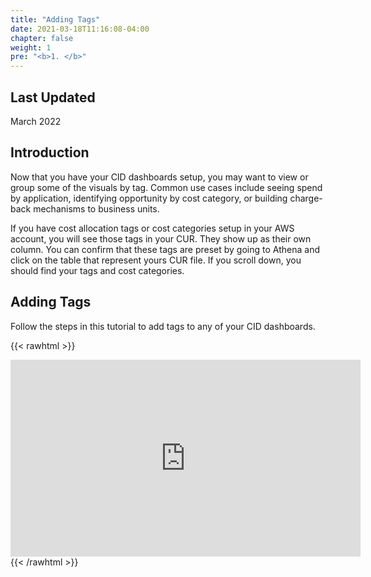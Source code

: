 ```yaml
---
title: "Adding Tags"
date: 2021-03-18T11:16:08-04:00
chapter: false
weight: 1
pre: "<b>1. </b>"
---
```

## Last Updated
March 2022

## Introduction

Now that you have your CID dashboards setup, you may want to view or group some of the visuals by tag. Common use cases include seeing spend by application, identifying opportunity by cost category, or building charge-back mechanisms to business units. 

If you have cost allocation tags or cost categories setup in your AWS account, you will see those tags in your CUR. They show up as their own column. You can confirm that these tags are preset by going to Athena and click on the table that represent yours CUR file. If you scroll down, you should find your tags and cost categories. 

## Adding Tags

Follow the steps in this tutorial to add tags to any of your CID dashboards. 

{{< rawhtml >}}
<iframe width="560" height="315" src="https://www.youtube-nocookie.com/embed/Yc64XsDo30M" title="YouTube video player" frameborder="0" allow="accelerometer; autoplay; clipboard-write; encrypted-media; gyroscope; picture-in-picture" allowfullscreen></iframe>
{{< /rawhtml >}}
